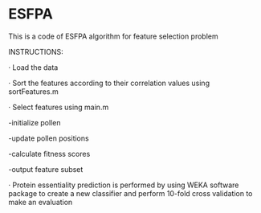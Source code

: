 # ESFPA
This is a code of ESFPA algorithm for feature selection problem


INSTRUCTIONS:

· Load the data

· Sort the features according to their correlation values using sortFeatures.m

· Select features using main.m 

   -initialize pollen
   
   -update pollen positions
   
   -calculate fitness scores
   
   -output feature subset

· Protein essentiality prediction is performed by using WEKA software package to create a new classifier and perform 10-fold cross validation to make an evaluation 
